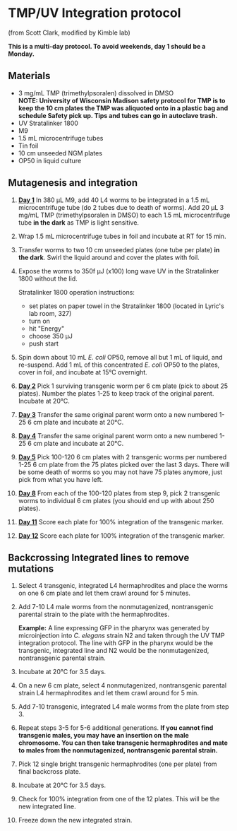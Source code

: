 # TMP/UV Integration protocol
(from Scott Clark, modified by Kimble lab)

**This is a multi-day protocol. To avoid weekends, day 1 should be a Monday.**

## Materials
  - 3 mg/mL TMP (trimethylpsoralen) dissolved in DMSO  
	**NOTE: University of Wisconsin Madison safety protocol for TMP is to keep the 10 cm plates the TMP was aliquoted onto in a plastic bag and schedule Safety pick up. Tips and tubes can go in autoclave trash.**
  - UV Stratalinker 1800
  - M9
  - 1.5 mL microcentrifuge tubes
  - Tin foil
  - 10 cm unseeded NGM plates
  - OP50 in liquid culture

##  Mutagenesis and integration

1. <b><u>Day 1</b></u>  In 380 µL M9, add 40 L4 worms to be integrated in a 1.5 mL microcentrifuge tube (do 2 tubes due to death of worms). Add 20 µL 3 mg/mL TMP (trimethylpsoralen in DMSO) to each 1.5 mL microcentrifuge tube **in the dark** as TMP is light sensitive.

2. Wrap 1.5 mL microcentrifuge tubes in foil and incubate at RT for 15 min.

3. Transfer worms to two 10 cm unseeded plates (one tube per plate) **in the dark**. Swirl the liquid around and cover the plates with foil.

4. Expose the worms to 350f µJ (x100) long wave UV in the Stratalinker 1800 without the lid.

      Stratalinker 1800 operation instructions:
    -  set plates on paper towel in the Stratalinker 1800 (located in Lyric's lab room, 327)
    - turn on
    - hit "Energy"
    - choose 350 µJ
   - push start

5. Spin down about 10 mL *E. coli* OP50, remove all but 1 mL of liquid, and re-suspend. Add 1 mL of this concentrated *E. coli* OP50 to the plates, cover in foil, and incubate at 15°C overnight.

6. <b><u>Day 2</b></u> Pick 1 surviving transgenic worm per 6 cm plate (pick to about 25 plates). Number the plates 1-25 to keep track of the original parent. Incubate at 20°C.

7. <b><u>Day 3</b></u>  Transfer the same original parent worm onto a new numbered 1-25 6 cm plate and incubate at 20°C. 

8. <b><u>Day 4</b></u>  Transfer the same original parent worm onto a new numbered 1-25 6 cm plate and incubate at 20°C.

9. <b><u>Day 5</b></u>  Pick 100-120 6 cm plates with 2 transgenic worms per numbered 1-25 6 cm plate from the 75 plates picked over the last 3 days. There will be some death of worms so you may not have 75 plates anymore, just pick from what you have left.

10. <b><u>Day 8</b></u>  From each of the 100-120 plates from step 9, pick 2 transgenic worms to individual 6 cm plates (you should end up with about 250 plates). 

11. <b><u>Day 11</b></u> Score each plate for 100% integration of the transgenic marker.

12. <b><u>Day 12</b></u> Score each plate for 100% integration of the transgenic marker.


## Backcrossing Integrated lines to remove mutations

1. Select 4 transgenic, integrated L4 hermaphrodites and place the worms on one 6 cm plate and let them crawl around for 5 minutes.

2. Add 7-10 L4 male worms from the nonmutagenized, nontransgenic parental strain to the plate with the hermaphrodites.

    **Example:** A line expressing GFP in the pharynx was generated by microinjection into *C. elegans* strain N2 and taken through the UV TMP integration protocol. The line with GFP in the pharynx would be the transgenic, integrated line and N2 would be the nonmutagenized, nontransgenic parental strain. 

3. Incubate at 20°C for 3.5 days.

4. On a new 6 cm plate, select 4 nonmutagenized, nontransgenic parental strain L4 hermaphrodites and let them crawl around for 5 min.

5. Add 7-10 transgenic, integrated L4 male worms from the plate from step 3.

6. Repeat steps 3-5 for 5-6 additional generations.
**If you cannot find transgenic males, you may have an insertion on the male chromosome. You can then take transgenic hermaphrodites and mate to males from the nonmutagenized, nontransgenic parental strain.**

7. Pick 12 single bright transgenic hermaphrodites (one per plate) from final backcross plate.

8. Incubate at 20°C for 3.5 days.

9. Check for 100% integration from one of the 12 plates. This will be the new integrated line. 

10. Freeze down the new integrated strain.